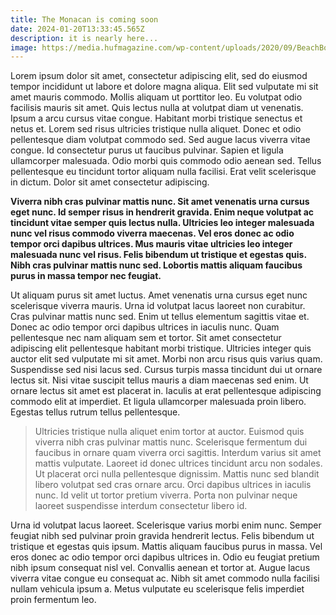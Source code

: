 ```yaml
---
title: The Monacan is coming soon
date: 2024-01-20T13:33:45.565Z
description: it is nearly here...
image: https://media.hufmagazine.com/wp-content/uploads/2020/09/BeachBoys_AniRudh_HUFMag_08.jpg
---
```

Lorem ipsum dolor sit amet, consectetur adipiscing elit, sed do eiusmod tempor incididunt ut labore et dolore magna aliqua. Elit sed vulputate mi sit amet mauris commodo. Mollis aliquam ut porttitor leo. Eu volutpat odio facilisis mauris sit amet. Quis lectus nulla at volutpat diam ut venenatis. Ipsum a arcu cursus vitae congue. Habitant morbi tristique senectus et netus et. Lorem sed risus ultricies tristique nulla aliquet. Donec et odio pellentesque diam volutpat commodo sed. Sed augue lacus viverra vitae congue. Id consectetur purus ut faucibus pulvinar. Sapien et ligula ullamcorper malesuada. Odio morbi quis commodo odio aenean sed. Tellus pellentesque eu tincidunt tortor aliquam nulla facilisi. Erat velit scelerisque in dictum. Dolor sit amet consectetur adipiscing.



**Viverra nibh cras pulvinar mattis nunc. Sit amet venenatis urna cursus eget nunc. Id semper risus in hendrerit gravida. Enim neque volutpat ac tincidunt vitae semper quis lectus nulla. Ultricies leo integer malesuada nunc vel risus commodo viverra maecenas. Vel eros donec ac odio tempor orci dapibus ultrices. Mus mauris vitae ultricies leo integer malesuada nunc vel risus. Felis bibendum ut tristique et egestas quis. Nibh cras pulvinar mattis nunc sed. Lobortis mattis aliquam faucibus purus in massa tempor nec feugiat.**



Ut aliquam purus sit amet luctus. Amet venenatis urna cursus eget nunc scelerisque viverra mauris. Urna id volutpat lacus laoreet non curabitur. Cras pulvinar mattis nunc sed. Enim ut tellus elementum sagittis vitae et. Donec ac odio tempor orci dapibus ultrices in iaculis nunc. Quam pellentesque nec nam aliquam sem et tortor. Sit amet consectetur adipiscing elit pellentesque habitant morbi tristique. Ultricies integer quis auctor elit sed vulputate mi sit amet. Morbi non arcu risus quis varius quam. Suspendisse sed nisi lacus sed. Cursus turpis massa tincidunt dui ut ornare lectus sit. Nisi vitae suscipit tellus mauris a diam maecenas sed enim. Ut ornare lectus sit amet est placerat in. Iaculis at erat pellentesque adipiscing commodo elit at imperdiet. Et ligula ullamcorper malesuada proin libero. Egestas tellus rutrum tellus pellentesque.



> Ultricies tristique nulla aliquet enim tortor at auctor. Euismod quis viverra nibh cras pulvinar mattis nunc. Scelerisque fermentum dui faucibus in ornare quam viverra orci sagittis. Interdum varius sit amet mattis vulputate. Laoreet id donec ultrices tincidunt arcu non sodales. Ut placerat orci nulla pellentesque dignissim. Mattis nunc sed blandit libero volutpat sed cras ornare arcu. Orci dapibus ultrices in iaculis nunc. Id velit ut tortor pretium viverra. Porta non pulvinar neque laoreet suspendisse interdum consectetur libero id.



Urna id volutpat lacus laoreet. Scelerisque varius morbi enim nunc. Semper feugiat nibh sed pulvinar proin gravida hendrerit lectus. Felis bibendum ut tristique et egestas quis ipsum. Mattis aliquam faucibus purus in massa. Vel eros donec ac odio tempor orci dapibus ultrices in. Odio eu feugiat pretium nibh ipsum consequat nisl vel. Convallis aenean et tortor at. Augue lacus viverra vitae congue eu consequat ac. Nibh sit amet commodo nulla facilisi nullam vehicula ipsum a. Metus vulputate eu scelerisque felis imperdiet proin fermentum leo.